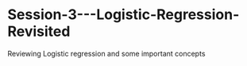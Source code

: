 # Session-3---Logistic-Regression-Revisited
Reviewing Logistic regression and some important concepts
